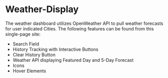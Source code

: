 # Weather-Display

The weather dashboard utilizes OpenWeather API to pull weather forecasts for user indicated Cities. The following features can be found from this single-page site:
* Search Field
* History Tracking with Interactive Buttons
* Clear History Button
* Weather API displaying Featured Day and 5-Day Forecast
* Icons
* Hover Elements
